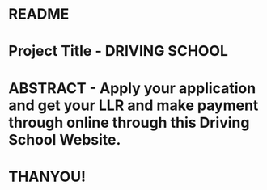 # README
# Project Title - DRIVING SCHOOL 
# ABSTRACT - Apply your application and get your LLR and make payment through online through this Driving School Website.
# THANYOU!
